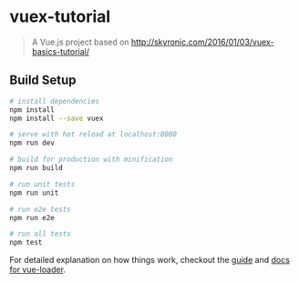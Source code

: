 # vuex-tutorial

> A Vue.js project based on http://skyronic.com/2016/01/03/vuex-basics-tutorial/


## Build Setup

``` bash
# install dependencies
npm install
npm install --save vuex

# serve with hot reload at localhost:8080
npm run dev

# build for production with minification
npm run build

# run unit tests
npm run unit

# run e2e tests
npm run e2e

# run all tests
npm test
```

For detailed explanation on how things work, checkout the [guide](http://vuejs-templates.github.io/webpack/) and [docs for vue-loader](http://vuejs.github.io/vue-loader).
